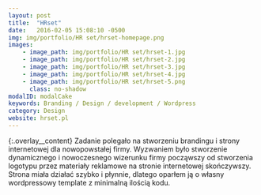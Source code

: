```yaml
---
layout: post
title:  "HRset"
date:   2016-02-05 15:08:10 -0500
img: img/portfolio/HR set/hrset-homepage.png
images: 
    - image_path: img/portfolio/HR set/hrset-1.jpg
    - image_path: img/portfolio/HR set/hrset-2.jpg
    - image_path: img/portfolio/HR set/hrset-3.jpg
    - image_path: img/portfolio/HR set/hrset-4.jpg
    - image_path: img/portfolio/HR set/hrset-5.png
      class: no-shadow
modalID: modalCake
keywords: Branding / Design / development / Wordpress
category: Design
website: hrset.pl
---
```

{:.overlay__content}
Zadanie polegało na stworzeniu brandingu i strony internetowej dla nowopowstałej firmy. Wyzwaniem było stworzenie dynamicznego i nowoczesnego wizerunku firmy począwszy od stworzenia logotypu przez materiały reklamowe na stronie internetowej skończywszy. Strona miała działać szybko i płynnie, dlatego oparłem ją o własny wordpressowy template z minimalną ilością kodu.